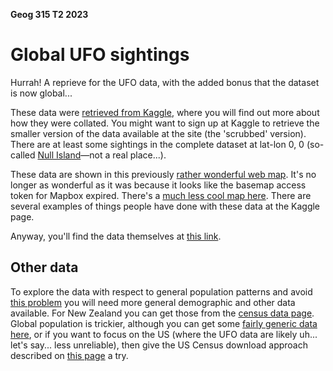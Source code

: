 **Geog 315 T2 2023**

# Global UFO sightings
Hurrah! A reprieve for the UFO data, with the added bonus that the dataset is now global...

These data were [retrieved from Kaggle](https://www.kaggle.com/datasets/NUFORC/ufo-sightings), where you will find out more about how they were collated. You might want to sign up at Kaggle to retrieve the smaller version of the data available at the site (the 'scrubbed' version). There are at least some sightings in the complete dataset at lat-lon 0, 0 (so-called [Null Island](https://en.wikipedia.org/wiki/Null_Island)&mdash;not a real place...).


These data are shown in this previously [rather wonderful web map](https://metrocosm.com/ufo-sightings-map.html). It's no longer as wonderful as it was because it looks like the basemap access token for Mapbox expired. There's a [much less cool map here](https://www.arcgis.com/apps/View/index.html?appid=6cd609921ebc44ff914a4e8059813b16). There are several examples of things people have done with these data at the Kaggle page.

Anyway, you'll find the data themselves at [this link](world-ufo-sightings.gpkg?raw=true).

## Other data
To explore the data with respect to general population patterns and avoid [this problem](https://xkcd.com/1138/) you will need more general demographic and other data available. For New Zealand you can get those from the [census data page](aotearoa-new-zealand-census-data.md). Global population is trickier, although you can get some [fairly generic data here](https://www.naturalearthdata.com/downloads/110m-cultural-vectors/), or if you want to focus on the US (where the UFO data are likely uh... let's say... less unreliable), then give the US Census download approach described on [this page](us-census-data.md) a try.

